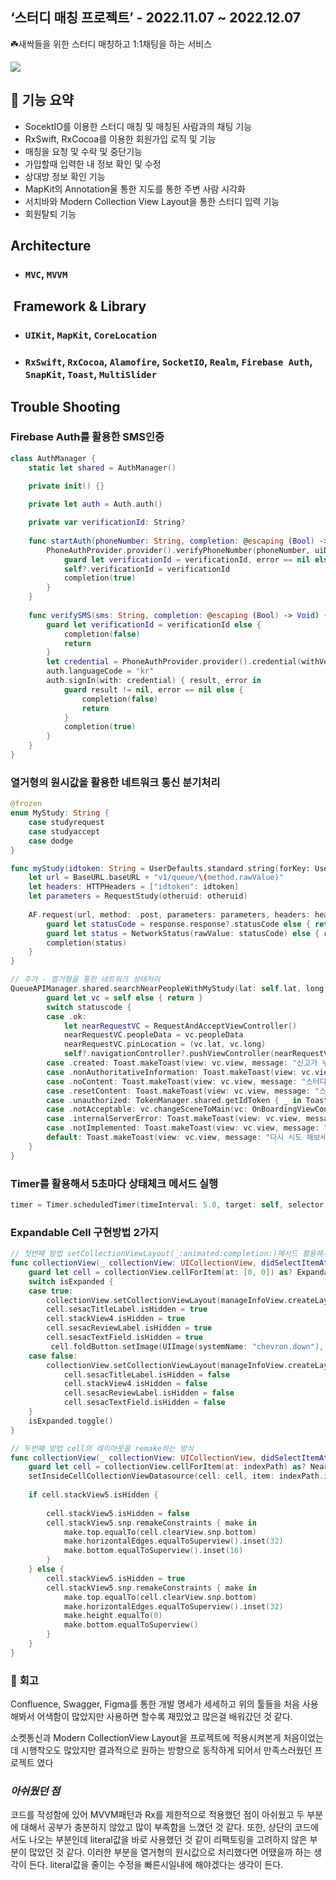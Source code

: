 ## ‘스터디 매칭 프로젝트’ - 2022.11.07 ~ 2022.12.07

☘️새싹들을 위한 스터디 매칭하고 1:1채팅을 하는 서비스
 
<img src="https://user-images.githubusercontent.com/81205931/222644312-05eb7d88-416e-4c4f-b886-850f5998539c.png">


## 📱 **기능 요약** 
- SocektIO를 이용한 스터디 매칭 및 매칭된 사람과의 채팅 기능
- RxSwift, RxCocoa를 이용한 회원가입 로직 및 기능
- 매칭을 요청 및 수락 및 중단기능
- 가입할때 입력한 내 정보 확인 및 수정
- 상대방 정보 확인 기능
- MapKit의 Annotation울 통한 지도를 통한 주변 사람 시각화
- 서치바와 Modern Collection View Layout을 통한 스터디 입력 기능
- 회원탈퇴 기능
## **Architecture**
- ### ```MVC```, ```MVVM``` 
##  **Framework & Library**
- ### ```UIKit```, ```MapKit```, ```CoreLocation```
- ### ```RxSwift```, ```RxCocoa```, ```Alamofire```, ```SocketIO```,  ```Realm```, ```Firebase Auth```, ```SnapKit```, ```Toast```, ```MultiSlider``` 

## **Trouble Shooting**
### Firebase Auth를 활용한 SMS인증
``` swift
class AuthManager {
    static let shared = AuthManager()
    
    private init() {}

    private let auth = Auth.auth()

    private var verificationId: String?
    
    func startAuth(phoneNumber: String, completion: @escaping (Bool) -> Void) {
        PhoneAuthProvider.provider().verifyPhoneNumber(phoneNumber, uiDelegate: nil) { [weak self] verificationId, error in
            guard let verificationId = verificationId, error == nil else { return }
            self?.verificationId = verificationId
            completion(true)
        }
    }
    
    func verifySMS(sms: String, completion: @escaping (Bool) -> Void) {
        guard let verificationId = verificationId else {
            completion(false)
            return
        }
        let credential = PhoneAuthProvider.provider().credential(withVerificationID: verificationId, verificationCode: sms)
        auth.languageCode = "kr"
        auth.signIn(with: credential) { result, error in
            guard result != nil, error == nil else {
                completion(false)
                return
            }
            completion(true)
        }
    }
}
```
### **열거형의 원시값을 활용한 네트워크 통신 분기처리**
``` swift
@frozen
enum MyStudy: String {
    case studyrequest
    case studyaccept
    case dodge
}

func myStudy(idtoken: String = UserDefaults.standard.string(forKey: UserDefaultsKey.idtoken.rawValue) ?? "", method: MyStudy = .studyrequest, otheruid: String, completion: @escaping (NetworkStatus) -> Void) {
    let url = BaseURL.baseURL + "v1/queue/\(method.rawValue)"
    let headers: HTTPHeaders = ["idtoken": idtoken]   
    let parameters = RequestStudy(otheruid: otheruid)
                
    AF.request(url, method: .post, parameters: parameters, headers: headers).validate().response { response in
        guard let statusCode = response.response?.statusCode else { return }
        guard let status = NetworkStatus(rawValue: statusCode) else { return }
        completion(status)
    }
}

// 추가 - 열거형을 통한 네트워크 상태처리
QueueAPIManager.shared.searchNearPeopleWithMyStudy(lat: self.lat, long: self.long, studylist: studylist) { [weak self] statuscode in
        guard let vc = self else { return }
        switch statuscode {
        case .ok:
            let nearRequestVC = RequestAndAcceptViewController()
            nearRequestVC.peopleData = vc.peopleData
            nearRequestVC.pinLocation = (vc.lat, vc.long)
            self?.navigationController?.pushViewController(nearRequestVC, animated: true)
        case .created: Toast.makeToast(view: vc.view, message: "신고가 누적되어 이용하실 수 없습니다")
        case .nonAuthoritativeInformation: Toast.makeToast(view: vc.view, message: "스터디 취소 패널티로, 1분동안 이용하실 수 없습니다")
        case .noContent: Toast.makeToast(view: vc.view, message: "스터디 취소 패널티로, 2분동안 이용하실 수 없습니다")
        case .resetContent: Toast.makeToast(view: vc.view, message: "스터디 취소 패널티로, 3분동안 이용하실 수 없습니다")
        case .unauthorized: TokenManager.shared.getIdToken { _ in Toast.makeToast(view: vc.view, message: "다시 시도 해주세요")}
        case .notAcceptable: vc.changeSceneToMain(vc: OnBoardingViewController())
        case .internalServerError: Toast.makeToast(view: vc.view, message: "500 Server Error")
        case .notImplemented: Toast.makeToast(view: vc.view, message: "501 Client Error")
        default: Toast.makeToast(view: vc.view, message: "다시 시도 해보세요")
    }
}
```
### **Timer를 활용해서 5초마다 상태체크 메서드 실행**
```swift
timer = Timer.scheduledTimer(timeInterval: 5.0, target: self, selector: #selector(stateCheck), userInfo: nil, repeats: true)
```
### **Expandable Cell 구현방법 2가지**
``` swift
// 첫번째 방법 setCollectionViewLayout(_:animated:completion:)메서드 활용해서 UICollectionView의 레이아웃을 새로 지정해주는 방식
func collectionView(_ collectionView: UICollectionView, didSelectItemAt indexPath: IndexPath) {
	guard let cell = collectionView.cellForItem(at: [0, 0]) as? ExpandableCell else { return }
    switch isExpanded {
    case true:
    	collectionView.setCollectionViewLayout(manageInfoView.createLayout(height: 58), animated: true)
        cell.sesacTitleLabel.isHidden = true
        cell.stackView4.isHidden = true
    	cell.sesacReviewLabel.isHidden = true
       	cell.sesacTextField.isHidden = true
         cell.foldButton.setImage(UIImage(systemName: "chevron.down"), for: .normal)
    case false:
        collectionView.setCollectionViewLayout(manageInfoView.createLayout(height: 310), animated: true) { _ in
       		cell.sesacTitleLabel.isHidden = false
        	cell.stackView4.isHidden = false
        	cell.sesacReviewLabel.isHidden = false
        	cell.sesacTextField.isHidden = false
    }
	isExpanded.toggle()
}

// 두번째 방법 cell의 레이아웃을 remake하는 방식
func collectionView(_ collectionView: UICollectionView, didSelectItemAt indexPath: IndexPath) {
    guard let cell = collectionView.cellForItem(at: indexPath) as? NearUserCell else { return }
    setInsideCellCollectionViewDatasource(cell: cell, item: indexPath.item)
        
    if cell.stackView5.isHidden {
            
        cell.stackView5.isHidden = false
        cell.stackView5.snp.remakeConstraints { make in
            make.top.equalTo(cell.clearView.snp.bottom)
            make.horizontalEdges.equalToSuperview().inset(32)
            make.bottom.equalToSuperview().inset(16)
        }
    } else {
        cell.stackView5.isHidden = true   
        cell.stackView5.snp.remakeConstraints { make in
            make.top.equalTo(cell.clearView.snp.bottom)
            make.horizontalEdges.equalToSuperview().inset(32)
            make.height.equalTo(0)
            make.bottom.equalToSuperview()
        }
    }
}
``` 


### 📝 **회고**

Confluence, Swagger, Figma를 통한 개발 명세가 세세하고 위의 툴들을 처음 사용해봐서 어색함이 많았지만 사용하면 할수록 재밌었고 많은걸 배워갔던 것 같다.

소켓통신과 Modern CollectionView Layout을 프로젝트에 적용시켜본게 처음이었는데 시행착오도 많았지만 결과적으로 원하는 방향으로 동작하게 되어서 만족스러웠던 프로젝트 였다





### ___아쉬웠던 점___
코드를 작성함에 있어 MVVM패턴과 Rx를 제한적으로 적용했던 점이 아쉬웠고 두 부분에 대해서 공부가 충분하지 않았고 많이 부족함을 느꼈던 것 같다. 또한, 상단의 코드에서도 나오는 부분인데 literal값을 바로 사용했던 것 같이 리팩토링을 고려하지 않은 부분이 많았던 것 같다. 이러한 부분을 열거형의 원시값으로 처리했다면 어땠을까 하는 생각이 든다. literal값을 줄이는 수정을 빠른시일내에 해야겠다는 생각이 든다.
